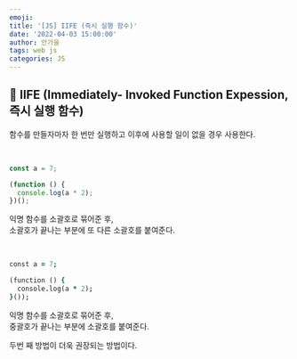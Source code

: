 ```yaml
---
emoji:
title: '[JS] IIFE (즉시 실행 함수)'
date: '2022-04-03 15:00:00'
author: 안가을
tags: web js
categories: JS
---
```


## 💙 IIFE (Immediately- Invoked Function Expession, 즉시 실행 함수)

함수를 만들자마자 한 번만 실행하고 이후에 사용할 일이 없을 경우 사용한다.

<br />

```js
const a = 7;

(function () {
  console.log(a * 2);
})();
```

익명 함수를 소괄호로 묶어준 후,<br />
소괄호가 끝나는 부분에 또 다른 소괄호를 붙여준다.

<br />

```j
const a = 7;

(function () {
  console.log(a * 2);
}());
```

익명 함수를 소괄호로 묶어준 후,<br />
중괄호가 끝나는 부분에 소괄호를 붙여준다.

두번 째 방법이 더욱 권장되는 방법이다.

```toc

```
